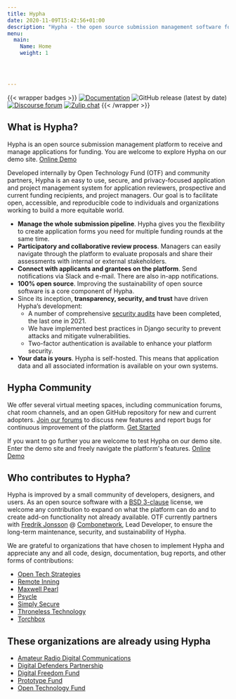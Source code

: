 ```yaml
---
title: Hypha
date: 2020-11-09T15:42:56+01:00
description: "Hypha - the open source submission management software for open calls."
menu:
  main:
    Name: Home
    weight: 1




---
```




{{< wrapper badges >}}
[![Documentation](https://img.shields.io/badge/docs-hypha.app-purple)](https://docs.hypha.app/)
![GitHub release (latest by date)](https://img.shields.io/github/v/release/HyphaApp/hypha)
[![Discourse forum](https://img.shields.io/badge/forum-we.hypha.app-orange)](https://we.hypha.app/)
[![Zulip chat](https://img.shields.io/badge/chat-chat.hypha.app-brightgreen)](https://chat.hypha.app/)
{{< /wrapper >}}


## What is Hypha? ## 

Hypha is an open source submission management platform to receive and manage applications for funding. You are welcome to explore Hypha on our demo site. [Online Demo](https://sandbox.opentech.fund/)

Developed internally by Open Technology Fund (OTF) and community partners, Hypha is an easy to use, secure, and privacy-focused application and project management system for application reviewers, prospective and current funding recipients, and project managers. Our goal is to facilitate open, accessible, and reproducible code to individuals and organizations working to build a more equitable world.

- **Manage the whole submission pipeline**. Hypha gives you the flexibility to create application forms you need for multiple funding rounds at the same time.
- **Participatory and collaborative review process**. Managers can easily navigate through the platform to evaluate proposals and share their assessments with internal or external stakeholders. 
- **Connect with applicants and grantees on the platform**. Send notifications via Slack and e-mail. There are also in-app notifications.
- **100% open source**. Improving the sustainability of open source software is a core component of Hypha. 
- Since its inception, **transparency, security, and trust** have driven Hypha’s development: 
  - A number of comprehensive [security audits](https://www.opentech.fund/news/otf-conducts-security-audit-of-hypha/) have been completed, the last one in 2021.
  - We have implemented best practices in Django security to prevent attacks and mitigate vulnerabilities.
  - Two-factor authentication is available to enhance your platform security.
- **Your data is yours**. Hypha is self-hosted. This means that application data and all associated information is available on your own systems.

## Hypha Community ##
We offer several virtual meeting spaces, including communication forums, chat room channels, and an open GitHub repository for new and current adopters. [Join our forums](https://we.hypha.app/) to discuss new features and report bugs for continuous improvement of the platform. [Get Started](https://github.com/HyphaApp/hypha)

If you want to go further you are welcome to test Hypha on our demo site. Enter the demo site and freely navigate the platform's features. [Online Demo](https://sandbox.opentech.fund/)      

## Who contributes to Hypha? ##

Hypha is improved by a small community of developers, designers, and users. As an open source software with a [BSD 3-clause](https://github.com/HyphaApp/hypha/blob/main/LICENSE) license, we welcome any contribution to expand on what the platform can do and to create add-on functionality not already available. OTF currently partners with [Fredrik Jonsson](https://github.com/frjo) @ [Combonetwork](https://www.combonet.se/), Lead Developer, to ensure the long-term maintenance, security, and sustainability of Hypha.

We are grateful to organizations that have chosen to implement Hypha and appreciate any and all code, design, documentation, bug reports, and other forms of contributions:

- [Open Tech Strategies](https://www.opentechstrategies.com)                
- [Remote Inning](https://www.remoteinning.com/)
- [Maxwell Pearl](https://maxwellpearl.com/)
- [Psycle](https://psycle.com/)                                                    
- [Simply Secure](https://simplysecure.org/)
- [Throneless Technology](https://throneless.tech/)
- [Torchbox](https://www.torchbox.com/)

## These organizations are already using Hypha ##

- [Amateur Radio Digital Communications](https://www.ampr.org/)
- [Digital Defenders Partnership](https://www.digitaldefenders.org/)
- [Digital Freedom Fund](https://digitalfreedomfund.org/)
- [Prototype Fund](https://www.prototypefund.de/en/)
- [Open Technology Fund](https://www.opentech.fund/)

